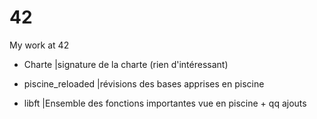 # 42
My work at 42

- Charte
  |signature de la charte (rien d'intéressant)

- piscine_reloaded
  |révisions des bases apprises en piscine

- libft
  |Ensemble des fonctions importantes vue en piscine + qq ajouts
